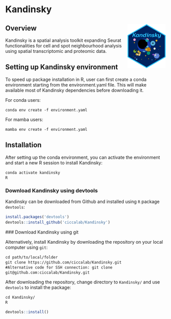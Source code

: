 # Kandinsky

## Overview <img src="man/figures/logo.png" align="right" height="138" alt="" />
Kandinsky is a spatial analysis toolkit expanding Seurat functionalities for cell and spot neighbourhood analysis using spatial transcriptomic and proteomic data.

## Setting up Kandinsky environment
To speed up package installation in R, user can first create a conda environment starting from the environment.yaml file.
This will make available most of Kandinsky dependencies before downloading it.

For conda users:
```
conda env create -f environment.yaml
```

For mamba users:
```
mamba env create -f environment.yaml
```


## Installation
After setting up the conda environment, you can activate the environment and start a new R session to install Kandinsky:

```
conda activate kandinsky
R
```

### Download Kandinsky using devtools

Kandinsky can be downloaded from Github and installed using `R` package `devtools`:
```r
install.packages('devtools')
devtools::install_github('ciccalab/Kandinsky')
```

### Download Kandinsky using git

Alternatively, install Kandinsky by downloading the repository on your local computer using `git`:

```
cd path/to/local/folder
git clone https://github.com/ciccalab/Kandinsky.git
#Alternative code for SSH connection: git clone git@github.com:ciccalab/Kandinsky.git
```

After downloading the repository, change directory to `Kandinsky/` and use `devtools` to install the package:

```
cd Kandinsky/
R
```
```r
devtools::install()
```
